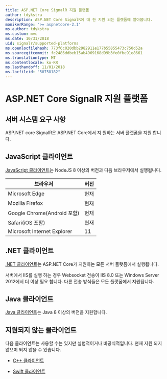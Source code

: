 ```yaml
---
title: ASP.NET Core SignalR 지원 플랫폼
author: tdykstra
description: ASP.NET Core SignalR에 대 한 지원 되는 플랫폼에 알아봅니다.
monikerRange: '>= aspnetcore-2.1'
ms.author: tdykstra
ms.custom: mvc
ms.date: 10/31/2018
uid: signalr/supported-platforms
ms.openlocfilehash: 773f6c020dbb2982911e177b55855473c750d52a
ms.sourcegitcommit: fc2486ddbeb15ab4969168d99b3fe0fbe91e8661
ms.translationtype: MT
ms.contentlocale: ko-KR
ms.lasthandoff: 11/01/2018
ms.locfileid: "50758182"
---
```

# <a name="aspnet-core-signalr-supported-platforms"></a>ASP.NET Core SignalR 지원 플랫폼

## <a name="server-system-requirements"></a>서버 시스템 요구 사항

ASP.NET core SignalR은 ASP.NET Core에서 지 원하는 서버 플랫폼을 지원 합니다.

## <a name="javascript-client"></a>JavaScript 클라이언트

[JavaScript 클라이언트](https://www.npmjs.com/package/@aspnet/signalr)는 NodeJS 8 이상의 버전과 다음 브라우저에서 실행됩니다.

| 브라우저                         | 버전 |
| ------------------------------- | ------- |
| Microsoft Edge                  | 현재 |
| Mozilla Firefox                 | 현재 |
| Google Chrome(Android 포함) | 현재 |
| Safari(iOS 포함)            | 현재 |
| Microsoft Internet Explorer     | 11      |
 
## <a name="net-client"></a>.NET 클라이언트

[.NET 클라이언트](https://www.nuget.org/packages/Microsoft.AspNetCore.SignalR/)는 ASP.NET Core가 지원하는 모든 서버 플랫폼에서 실행됩니다.

서버에서 IIS를 실행 하는 경우 Websocket 전송이 IIS 8.0 또는 Windows Server 2012에서 더 이상 필요 합니다. 다른 전송 방식들은 모든 플랫폼에서 지원됩니다.

## <a name="java-client"></a>Java 클라이언트

[Java 클라이언트](https://search.maven.org/artifact/com.microsoft.aspnet/signalr)는 Java 8 이상의 버전을 지원합니다.

## <a name="unsupported-clients"></a>지원되지 않는 클라이언트

다음 클라이언트는 사용할 수는 있지만 실험적이거나 비공식적입니다. 현재 지원 되지 않으며 되지 않을 수 있습니다.

* [C++ 클라이언트](https://github.com/aspnet/SignalR/tree/master/clients/cpp)

* [Swift 클라이언트](https://github.com/moozzyk/SignalR-Client-Swift)
